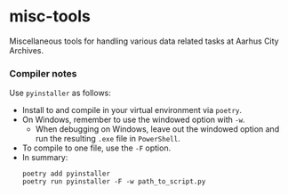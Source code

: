 # misc-tools
Miscellaneous tools for handling various data related tasks at Aarhus City Archives.

### Compiler notes
Use `pyinstaller` as follows:

- Install to and compile in your virtual environment via `poetry`. 
- On Windows, remember to use the windowed option with `-w`.
    * When debugging on Windows, leave out the windowed option and run the resulting `.exe` file in `PowerShell`.
- To compile to one file, use the `-F` option.
- In summary: 
    ```
    poetry add pyinstaller
    poetry run pyinstaller -F -w path_to_script.py
    ``` 
